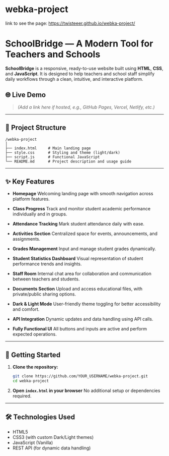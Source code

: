 # webka-project
link to see the page:
https://twisteeer.github.io/webka-project/


# SchoolBridge — A Modern Tool for Teachers and Schools

**SchoolBridge** is a responsive, ready-to-use website built using **HTML**, **CSS**, and **JavaScript**. It is designed to help teachers and school staff simplify daily workflows through a clean, intuitive, and interactive platform.

## 🌐 Live Demo

> *(Add a link here if hosted, e.g., GitHub Pages, Vercel, Netlify, etc.)*

---

## 📂 Project Structure

```
/webka-project
│
├── index.html     # Main landing page
├── style.css      # Styling and theme (light/dark)
├── script.js      # Functional JavaScript
└── README.md      # Project description and usage guide
```

---

## ✨ Key Features

* **Homepage**
  Welcoming landing page with smooth navigation across platform features.

* **Class Progress**
  Track and monitor student academic performance individually and in groups.

* **Attendance Tracking**
  Mark student attendance daily with ease.

* **Activities Section**
  Centralized space for events, announcements, and assignments.

* **Grades Management**
  Input and manage student grades dynamically.

* **Student Statistics Dashboard**
  Visual representation of student performance trends and insights.

* **Staff Room**
  Internal chat area for collaboration and communication between teachers and students.

* **Documents Section**
  Upload and access educational files, with private/public sharing options.

* **Dark & Light Mode**
  User-friendly theme toggling for better accessibility and comfort.

* **API Integration**
  Dynamic updates and data handling using API calls.

* **Fully Functional UI**
  All buttons and inputs are active and perform expected operations.

---

## 🚀 Getting Started

1. **Clone the repository:**

   ```bash
   git clone https://github.com/YOUR_USERNAME/webka-project.git
   cd webka-project
   ```

2. **Open `index.html` in your browser**
   No additional setup or dependencies required.

---

## 🛠 Technologies Used

* HTML5
* CSS3 (with custom Dark/Light themes)
* JavaScript (Vanilla)
* REST API (for dynamic data handling)




